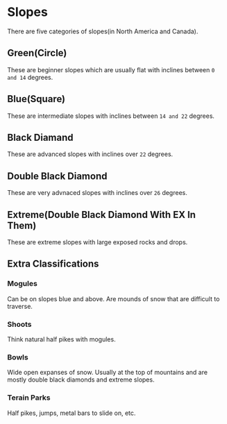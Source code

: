 # Slopes
There are five categories of slopes(in North America and Canada).
## Green(Circle)
These are beginner slopes which are usually flat with inclines between `0 and 14` degrees.
## Blue(Square)
These are intermediate slopes with inclines between `14 and 22` degrees.
## Black Diamand
These are advanced slopes with inclines over `22` degrees.
## Double Black Diamond
These are very advnaced slopes with inclines over `26` degrees.
## Extreme(Double Black Diamond With EX In Them)
These are extreme slopes with large exposed rocks and drops.
## Extra Classifications
### Mogules
Can be on slopes blue and above. Are mounds of snow that are difficult to traverse.
### Shoots
Think natural half pikes with mogules.
### Bowls
Wide open expanses of snow. Usually at the top of mountains and are mostly double black diamonds and extreme slopes.
### Terain Parks
Half pikes, jumps, metal bars to slide on, etc.